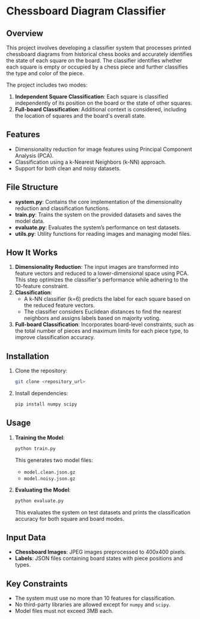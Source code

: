 # Chessboard Diagram Classifier

## Overview
This project involves developing a classifier system that processes printed chessboard diagrams from historical chess books and accurately identifies the state of each square on the board. The classifier identifies whether each square is empty or occupied by a chess piece and further classifies the type and color of the piece.

The project includes two modes:
1. **Independent Square Classification**: Each square is classified independently of its position on the board or the state of other squares.
2. **Full-board Classification**: Additional context is considered, including the location of squares and the board's overall state.

## Features
- Dimensionality reduction for image features using Principal Component Analysis (PCA).
- Classification using a k-Nearest Neighbors (k-NN) approach.
- Support for both clean and noisy datasets.

## File Structure
- **system.py**: Contains the core implementation of the dimensionality reduction and classification functions.
- **train.py**: Trains the system on the provided datasets and saves the model data.
- **evaluate.py**: Evaluates the system’s performance on test datasets.
- **utils.py**: Utility functions for reading images and managing model files.

## How It Works
1. **Dimensionality Reduction**: The input images are transformed into feature vectors and reduced to a lower-dimensional space using PCA. This step optimizes the classifier's performance while adhering to the 10-feature constraint.
2. **Classification**:
   - A k-NN classifier (k=6) predicts the label for each square based on the reduced feature vectors.
   - The classifier considers Euclidean distances to find the nearest neighbors and assigns labels based on majority voting.
3. **Full-board Classification**: Incorporates board-level constraints, such as the total number of pieces and maximum limits for each piece type, to improve classification accuracy.

## Installation
1. Clone the repository:
   ```bash
   git clone <repository_url>
   ```
2. Install dependencies:
   ```bash
   pip install numpy scipy
   ```

## Usage
1. **Training the Model**:
   ```bash
   python train.py
   ```
   This generates two model files:
   - `model.clean.json.gz`
   - `model.noisy.json.gz`

2. **Evaluating the Model**:
   ```bash
   python evaluate.py
   ```
   This evaluates the system on test datasets and prints the classification accuracy for both square and board modes.

## Input Data
- **Chessboard Images**: JPEG images preprocessed to 400x400 pixels.
- **Labels**: JSON files containing board states with piece positions and types.

## Key Constraints
- The system must use no more than 10 features for classification.
- No third-party libraries are allowed except for `numpy` and `scipy`.
- Model files must not exceed 3MB each.

